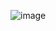 ![image](https://user-images.githubusercontent.com/101417124/224587028-6874c57c-addc-404a-89eb-ef1806352517.png)
